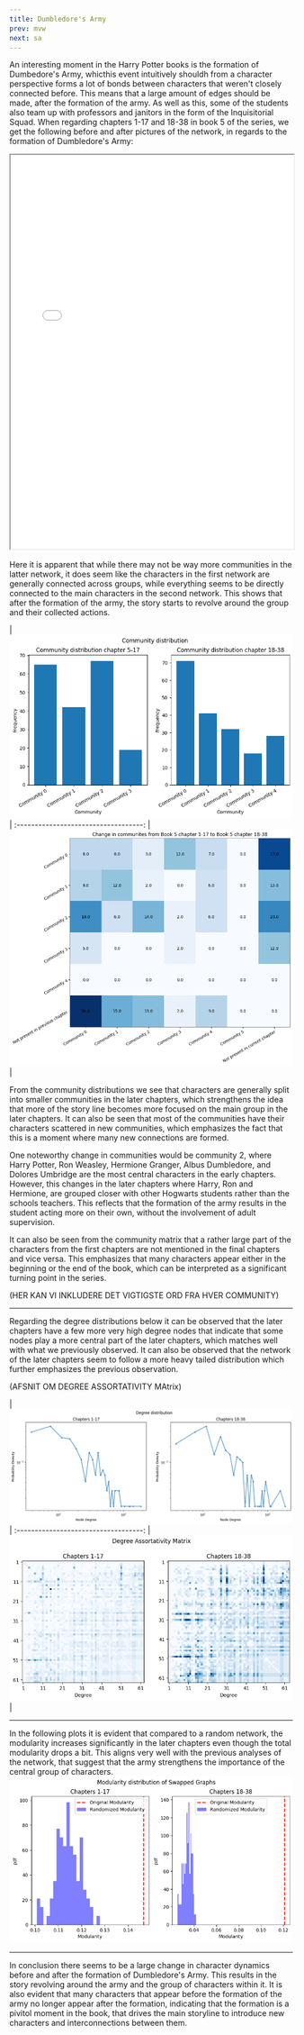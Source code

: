 ```yaml
---
title: Dumbledore's Army
prev: mvw
next: sa
---
```


An interesting moment in the Harry Potter books is the formation of Dumbedore's Army, whicthis event intuitively shouldh from a character perspective forms a lot of bonds between characters that weren't closely connected before. This means that a large amount of edges should be made, after the formation of the army. As well as this, some of the students also team up with professors and janitors in the form of the Inquisitorial Squad. When regarding chapters 1-17 and 18-38 in book 5 of the series, we get the following before and after pictures of the network, in regards to the formation of Dumbledore's Army:

<iframe
  src="/images/Dumbledores_army/Network.html"
  style="width:100%; height:700px;"
></iframe>

Here it is apparent that while there may not be way more communities in the latter network, it does seem like the characters in the first network are generally connected across groups, while everything seems to be directly connected to the main characters in the second network. This shows that after the formation of the army, the story starts to revolve around the group and their collected actions.



|![](/images/Dumbledores_army/community%20distributions.png)|
:-----------------------------------:
|![](/images/Dumbledores_army/community%20change%20matrix.png)|

From the community distributions we see that characters are generally split into smaller communities in the later chapters, which strengthens the idea that more of the story line becomes more focused on the main group in the later chapters. It can also be seen that most of the communities have their characters scattered in new communities, which emphasizes the fact that this is a moment where many new connections are formed.

One noteworthy change in communities would be community 2, where Harry Potter, Ron Weasley, Hermione Granger, Albus Dumbledore, and Dolores Umbridge are the most central characters in the early chapters. However, this changes in the later chapters where Harry, Ron and Hermione, are grouped closer with other Hogwarts students rather than the schools teachers. This reflects that the formation of the army results in the student acting more on their own, without the involvement of adult supervision. 

It can also be seen from the community matrix that a rather large part of the characters from the first chapters are not mentioned in the final chapters and vice versa. This emphasizes that many characters appear either in the beginning or the end of the book, which can be interpreted as a significant turning point in the series.

(HER KAN VI INKLUDERE DET VIGTIGSTE ORD FRA HVER COMMUNITY)
<hr class="border-b-2 border-gray-400 mt-8 mx-4">

Regarding the degree distributions below it can be observed that the later chapters have a few more very high degree nodes that indicate that some nodes play a more central part of the later chapters, which matches well with what we previously observed. It can also be observed that the network of the later chapters seem to follow a more heavy tailed distribution which further emphasizes the previous observation.

(AFSNIT OM DEGREE ASSORTATIVITY MAtrix)

|![](/images/Dumbledores_army/Degree%20distribution.png)|
:-----------------------------------:
|![](/images/Dumbledores_army/Degree%20assortativity%20matrix.png)|
<hr class="border-b-2 border-gray-400 mt-8 mx-4">

In the following plots it is evident that compared to a random network, the modularity increases significantly in the later chapters even though the total modularity drops a bit. This aligns very well with the previous analyses of the network, that suggest that the army strengthens the importance of the central group of characters.
![](/images/Dumbledores_army/Modularity%20graphs.png)

<hr class="border-b-2 border-gray-400 mt-30 mx0">

In conclusion there seems to be a large change in character dynamics before and after the formation of Dumbledore's Army. This results in the story revolving around the army and the group of characters within it. It is also evident that many characters that appear before the formation of the army no longer appear after the formation, indicating that the formation is a pivitol moment in the book, that drives the main storyline to introduce new characters and interconnections between them.
